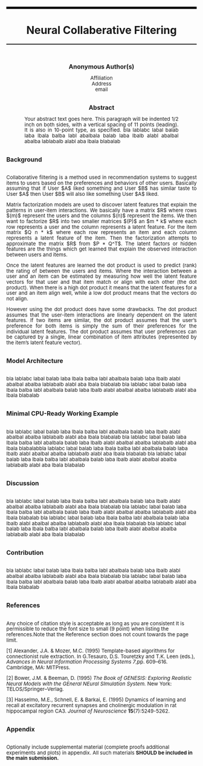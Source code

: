 <hr style="border: none; border-top: 5px solid black;">
<h1 style = "text-align: center;">Neural Collaberative Filtering</h1>
<hr style="border: none; border-top: 1px solid black;">
<br>
<br>
<center>
    <strong style="font-size: 12pt;">Anonymous Author(s)</strong>
</center>
<p style="text-align: center; font-size: 10pt; line-height: 11pt;">
    Affiliation <br>
    Address <br>
    email
</p>
<br>
<center>
    <strong style="font-size: 12pt;">Abstract</strong>
</center>
<p style="text-align: justify; margin-left: 3pc; margin-right: 3pc; font-size: 10pt; line-height: 11pt;">
    Your abstract text goes here. This paragraph will be indented 1/2 inch on both sides, with a vertical spacing of 11 points (leading). It is also in 10-point type, as specified. bla lablabc labal balab laba  lbala balba labl abalbala balab laba lbalb alabl abalbal abalba lablabalb alabl aba lbala blabalab
</p>
<br>
<strong style="font-size: 12pt;">Background</strong>
<br>
<br>
<p style="text-align: justify; font-size: 10pt; line-height: 11pt;">
    Collaborative filtering is a method used in recommendation systems to suggest items to users based on the preferences and behaviors of other users. Basically assuming that if User $A$ liked something and User $B$ has similar taste to User $A$ then User $B$ will also like something User $A$ liked. 
</p>
<p style="text-align: justify; font-size: 10pt; line-height: 11pt;">
    Matrix factorization models are used to discover latent features that explain the patterns in user-item interactions. We basically have a matrix $R$ where rows $(m)$ represent the users and the columns $(n)$ represent the items. We then want to factorize $R$ into two smaller matrices $(P)$ an $m * k$ where each row represents a user and the column represents a latent feature. For the item matrix $Q n * k$ where each row represents an item and each column represents a latent feature of the item. Then the factorization attempts to approximate the matrix $R$ from $P * Q^T$. The latent factors or hidden features are the things which get learned that explain the observed interaction between users and items. 
</p>
<p style="text-align: justify; font-size: 10pt; line-height: 11pt;">
    Once the latent features are learned the dot product is used to predict (rank) the rating of between the users and items. Where the interaction between a user and an item can be estimated by measuring how well the latent feature vectors for that user and that item match or align with each other (the dot product). When there is a high dot product it means that the latent features for a user and an item align well, while a low dot product means that the vectors do not align. 
</p>
<p style="text-align: justify; font-size: 10pt; line-height: 11pt;">
    However using the dot product does have some drawbacks. The dot product assumes that the user-item interactions are linearly dependent on the latent features. If two items are similar, the dot product assumes that the user’s preference for both items is simply the sum of their preferences for the individual latent features. The dot product assumes that user preferences can be captured by a single, linear combination of item attributes (represented by the item’s latent feature vector).
</p>
<br>
<strong style="font-size: 12pt;">Model Architecture</strong>
<br>
<br>
<p style="font-size: 10pt; line-height: 11pt;">
    bla lablabc labal balab laba  lbala balba labl abalbala balab laba lbalb alabl abalbal abalba lablabalb alabl aba lbala blabalab bla lablabc labal balab laba  lbala balba labl abalbala balab laba lbalb alabl abalbal abalba lablabalb alabl aba lbala blabalab
</p>
<br>
<strong style="font-size: 12pt;">Minimal CPU-Ready Working Example</strong>
<br>
<br>
<p style="font-size: 10pt; line-height: 11pt;">
    bla lablabc labal balab laba  lbala balba labl abalbala balab laba lbalb alabl abalbal abalba lablabalb alabl aba lbala blabalab bla lablabc labal balab laba  lbala balba labl abalbala balab laba lbalb alabl abalbal abalba lablabalb alabl aba lbala blabalabbla lablabc labal balab laba  lbala balba labl abalbala balab laba lbalb alabl abalbal abalba lablabalb alabl aba lbala blabalab bla lablabc labal balab laba  lbala balba labl abalbala balab laba lbalb alabl abalbal abalba lablabalb alabl aba lbala blabalab
</p>
<br>
<strong style="font-size: 12pt;">Discussion</strong>
<br>
<br>
<p style="font-size: 10pt; line-height: 11pt;">
    bla lablabc labal balab laba  lbala balba labl abalbala balab laba lbalb alabl abalbal abalba lablabalb alabl aba lbala blabalab bla lablabc labal balab laba  lbala balba labl abalbala balab laba lbalb alabl abalbal abalba lablabalb alabl aba lbala blabalab bla lablabc labal balab laba  lbala balba labl abalbala balab laba lbalb alabl abalbal abalba lablabalb alabl aba lbala blabalab bla lablabc labal balab laba  lbala balba labl abalbala balab laba lbalb alabl abalbal abalba lablabalb alabl aba lbala blabalab
</p>
<br>
<strong style="font-size: 12pt;">Contribution</strong>
<br>
<br>
<p style="font-size: 10pt; line-height: 11pt;">
    bla lablabc labal balab laba  lbala balba labl abalbala balab laba lbalb alabl abalbal abalba lablabalb alabl aba lbala blabalab bla lablabc labal balab laba  lbala balba labl abalbala balab laba lbalb alabl abalbal abalba lablabalb alabl aba lbala blabalab
</p>
<br>
<strong style="font-size: 12pt;">References</strong>
<br>
<br>
<p style="font-size: 10pt; line-height: 11pt;">
    Any choice of citation style is acceptable as long as you are consistent It is permissible to reduce the font size to small (9 point) when listing the references.Note that the Reference section does not count towards the page limit.
</p>
<p style="font-size: 10pt; line-height: 11pt;">
    [1] Alexander, J.A. & Mozer, M.C. (1995) Template-based algorithms for connectionist rule extraction. In G.Tesauro, D.S. Touretzky and T.K. Leen (eds.), <i>Advances in Neural Information Processing Systems 7</i>,pp. 609–616. Cambridge, MA: MITPress.
</p>
<p style="font-size: 10pt; line-height: 11pt;">
    [2] Bower, J.M. & Beeman, D. (1995) <i>The Book of GENESIS: Exploring Realistic Neural Models with the GEneral NEural SImulation System.</i> New York: TELOS/Springer–Verlag.
</p>
<p style="font-size: 10pt; line-height: 11pt;">
    [3] Hasselmo, M.E., Schnell, E. & Barkai, E. (1995) Dynamics of learning and recall at excitatory recurrent synapses and cholinergic modulation in rat hippocampal region CA3. <i>Journal of Neuroscience</i> <strong>15</strong>(7):5249-5262.
</p>
<br>
<strong style="font-size: 12pt;">Appendix</strong>
<br>
<br>
<p style="font-size: 10pt; line-height: 11pt;">
    Optionally include supplemental material (complete proofs additional experiments and plots) in appendix. All such materials <strong>SHOULD be included in the main submission.<strong>
</p>